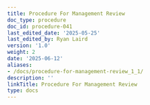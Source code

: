 ```yaml
---
title: Procedure For Management Review
doc_type: procedure
doc_id: procedure-041
last_edited_date: '2025-05-25'
last_edited_by: Ryan Laird
version: '1.0'
weight: 2
date: '2025-06-12'
aliases:
- /docs/procedure-for-management-review_1_1/
description: ''
linkTitle: Procedure For Management Review
type: docs
---
```


<!-- Unsupported block type: table_of_contents -->

<!-- Unsupported block type: unsupported -->
